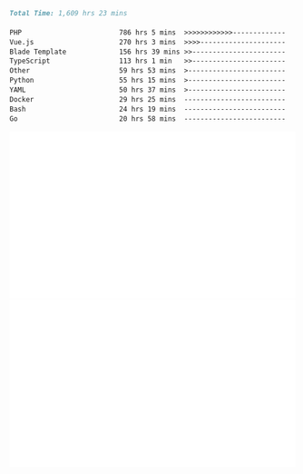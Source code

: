 <!--START_SECTION:waka-->

```markdown
Total Time: 1,609 hrs 23 mins

PHP                        786 hrs 5 mins  >>>>>>>>>>>>-------------   47.09 %
Vue.js                     270 hrs 3 mins  >>>>---------------------   16.18 %
Blade Template             156 hrs 39 mins >>-----------------------   09.38 %
TypeScript                 113 hrs 1 min   >>-----------------------   06.77 %
Other                      59 hrs 53 mins  >------------------------   03.59 %
Python                     55 hrs 15 mins  >------------------------   03.31 %
YAML                       50 hrs 37 mins  >------------------------   03.03 %
Docker                     29 hrs 25 mins  -------------------------   01.76 %
Bash                       24 hrs 19 mins  -------------------------   01.46 %
Go                         20 hrs 58 mins  -------------------------   01.26 %
```

<!--END_SECTION:waka-->
<p align="center">
    <img src="https://raw.githubusercontent.com/rjp2525/rjp2525/output/generated/overview.svg">
    <img src="https://raw.githubusercontent.com/rjp2525/rjp2525/output/generated/languages.svg">
</p>
